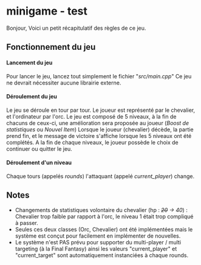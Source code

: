 # minigame - test

Bonjour,
Voici un petit récapitulatif des règles de ce jeu.

## Fonctionnement du jeu
#### Lancement du jeu

Pour lancer le jeu, lancez tout simplement le fichier "_src/main.cpp_"
Ce jeu ne devrait nécessiter aucune librairie externe.

#### Déroulement du jeu
Le jeu se déroule en tour par tour. Le joueur est représenté par le chevalier, et l'ordinateur par l'orc.
Le jeu est composé de 5 niveaux, à la fin de chacuns de ceux-ci, une amélioration sera proposée au joueur (*Boost de statistiques* ou *Nouvel Item*)
Lorsque le joueur (chevalier) décède, la partie prend fin, et le message de victoire s'affiche lorsque les 5 niveaux ont été complétés.
A la fin de chaque niveaux, le joueur possède le choix de continuer ou quitter le jeu.

#### Déroulement d'un niveau
Chaque tours (appelés _rounds_) l'attaquant (appelé *current_player*) change.

## Notes 

- Changements de statistiques volontaire du chevalier (hp : _~~20~~  ->  40_) : Chevalier trop faible par rapport à l'orc, le niveau 1 était trop compliqué à passer.
- Seules ces deux classes (Orc, Chevalier) ont été implémentées mais le système est conçut pour facilement en implémenter de nouvelles. 
- Le système n'est PAS prévu pour supporter du multi-player / multi targeting (à la Final Fantasy) ainsi les valeurs "current_player" et "current_target" sont automatiquement instanciées à chaque rounds.
